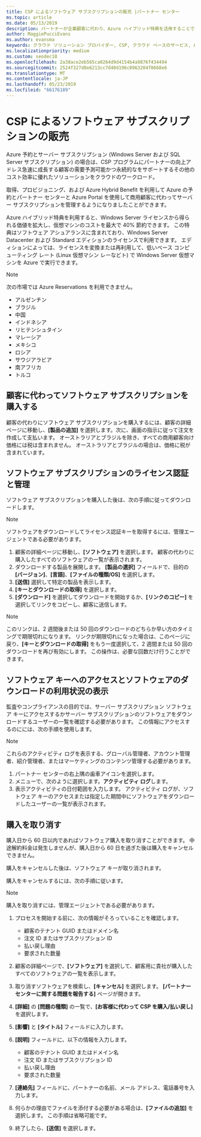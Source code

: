 ```yaml
---
title: CSP によるソフトウェア サブスクリプションの販売 |パートナー センター
ms.topic: article
ms.date: 05/13/2019
description: パートナーが企業顧客に代わり、Azure ハイブリッド特典を活用することで、Microsoft パートナー センターと Azure portal を通じて、Azure Reserved Instances と Server Subscriptions の取得、プロビジョニング、管理を行うことができます。
author: MaggiePucciEvans
ms.author: evansma
keywords: クラウド ソリューション プロバイダー, CSP, クラウド ベースのサービス, Azure, Azure RI, Windows Server, SQL Server, ソフトウェア サブスクリプション
ms.localizationpriority: medium
ms.custom: seodec18
ms.openlocfilehash: 2a38ace2eb565ca0264d9d4154b4a9876f434494
ms.sourcegitcommit: 2524f327d8e6213cc7d40d196c0963204f0668e6
ms.translationtype: MT
ms.contentlocale: ja-JP
ms.lasthandoff: 05/23/2019
ms.locfileid: "66176189"
---
```

# <a name="sell-software-subscriptions-through-csp"></a>CSP によるソフトウェア サブスクリプションの販売

Azure 予約とサーバー サブスクリプション (Windows Server および SQL Server サブスクリプション) の場合は、CSP プログラムにパートナーの向上アドレス急速に成長する顧客の需要予測可能かつ永続的なをサポートするその他のコスト効率に優れたソリューションをクラウドのワークロード。 

取得、プロビジョニング、および Azure Hybrid Benefit を利用して Azure の予約とパートナー センターと Azure Portal を使用して商用顧客に代わってサーバー サブスクリプションを管理するようになりましたことができます。 

Azure ハイブリッド特典を利用すると、Windows Server ライセンスから得られる価値を拡大し、仮想マシンのコストを最大で 40% 節約できます。 この特典はソフトウェア アシュアランスに含まれており、Windows Server Datacenter および Standard エディションのライセンスで利用できます。 エディションによっては、ライセンスを変換または再利用して、低いベース コンピューティング レート (Linux 仮想マシン レーなどト) で Windows Server 仮想マシンを Azure で実行できます。

> [!NOTE]  
> 次の市場では Azure Reservations を利用できません。  
> * アルゼンチン
> * ブラジル
> * 中国
> * インドネシア
> * リヒテンシュタイン
> * マレーシア
> * メキシコ
> * ロシア
> * サウジアラビア
> * 南アフリカ
> * トルコ

<!--March 20, 2019 - this list of countries was correct as of today. Maggie last updated the list according to FAREAST\v-pubobb in bug 20907186.
-->

## <a name="buy-software-subscriptions-on-behalf-of-customers"></a>顧客に代わってソフトウェア サブスクリプションを購入する

顧客の代わりにソフトウェア サブスクリプションを購入するには、顧客の詳細ページに移動し、**[製品の追加]** を選択します。次に、画面の指示に従って注文を作成して支払います。 オーストラリアとブラジルを除き、すべての商用顧客向け価格には税は含まれません。 オーストラリアとブラジルの場合は、価格に税が含まれています。

## <a name="activate-and-manage-software-subscriptions"></a>ソフトウェア サブスクリプションのライセンス認証と管理

ソフトウェア サブスクリプションを購入した後は、次の手順に従ってダウンロードします。

>[!NOTE]
>ソフトウェアをダウンロードしてライセンス認証キーを取得するには、管理エージェントである必要があります。

1. 顧客の詳細ページに移動し、**[ソフトウェア]** を選択します。 顧客の代わりに購入したすべてのソフトウェアの一覧が表示されます。 
2.  ダウンロードする製品を展開します。 **[製品の選択]** フィールドで、目的の **[バージョン]**、**[言語]**、**[ファイルの種類/OS]** を選択します。 
3.  **[送信]** 選択して特定の製品を表示します。 
4.  **[キーとダウンロードの取得]** を選択します。 
5.  **[ダウンロード]** を選択してダウンロードを開始するか、**[リンクのコピー]** を選択してリンクをコピーし、顧客に送信します。 

>[!NOTE]
>このリンクは、2 週間後または 50 回のダウンロードのどちらか早い方のタイミングで期限切れになります。 リンクが期限切れになった場合は、このページに戻り、**[キーとダウンロードの取得]** をもう一度選択して、2 週間または 50 回のダウンロードを再び有効にします。 この操作は、必要な回数だけ行うことができます。 

## <a name="view-activity-for-software-key-access-and-software-downloads"></a>ソフトウェア キーへのアクセスとソフトウェアのダウンロードの利用状況の表示
監査やコンプライアンスの目的では、サーバー サブスクリプション ソフトウェア キーにアクセスするかサーバー サブスクリプションのソフトウェアをダウンロードするユーザーの一覧を確認する必要があります。 この情報にアクセスするのにには、次の手順を使用します。 

>[!NOTE]
>これらのアクティビティ ログを表示する、グローバル管理者、アカウント管理者、紹介管理者、またはマーケティングのコンテンツ管理する必要があります。 

1.  パートナー センターの右上隅の歯車アイコンを選択します。 
2.  メニューで、次のように選択します。**アクティビティ ログ**します。
3.  表示アクティビティの日付範囲を入力します。 アクティビティ ログが、ソフトウェア キーのアクセスまたは指定した期間中にソフトウェアをダウンロードしたユーザーの一覧が表示されます。 

## <a name="cancel-a-purchase"></a>購入を取り消す

購入日から 60 日以内であればソフトウェア購入を取り消すことができます。 中途解約料金は発生しませんが、購入日から 60 日を過ぎた後は購入をキャンセルできません。

購入をキャンセルした後は、ソフトウェア キーが取り消されます。 

購入をキャンセルするには、次の手順に従います。

>[!NOTE]
>購入を取り消すには、管理エージェントである必要があります。 

1.  プロセスを開始する前に、次の情報がそろっていることを確認します。
    -   顧客のテナント GUID またはドメイン名
    -   注文 ID またはサブスクリプション ID
    -   払い戻し理由
    -   要求された数量

2.  顧客の詳細ページで、**[ソフトウェア]** を選択して、顧客用に貴社が購入したすべてのソフトウェアの一覧を表示します。 

3.  取り消すソフトウェアを検索し、**[キャンセル]** を選択します。 **[パートナー センターに関する問題を報告する]** ページが開きます。 

4.  **[詳細]** の **[問題の種類]** の一覧で、**[お客様に代わって CSP を購入/払い戻し]** を選択します。

5.  **[影響]** と **[タイトル]** フィールドに入力します。 

6.  **[説明]** フィールドに、以下の情報を入力します。 
    -   顧客のテナント GUID またはドメイン名
    -   注文 ID またはサブスクリプション ID
    -   払い戻し理由
    -   要求された数量

7.  **[連絡先]** フィールドに、パートナーの名前、メール アドレス、電話番号を入力します。 

8.  何らかの理由でファイルを添付する必要がある場合は、**[ファイルの追加]** を選択します。 この手順は省略可能です。 

9.  終了したら、**[送信]** を選択します。
